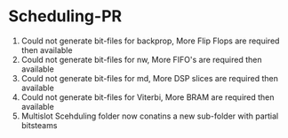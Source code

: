 # Scheduling-PR

1.	Could not generate bit-files for backprop, More Flip Flops are required then available
2.	Could not generate bit-files for nw, More FIFO's are required then available
3.	Could not generate bit-files for md, More DSP slices are required then available
4.	Could not generate bit-files for Viterbi, More BRAM are required then available
5.	Multislot Scehduling folder now conatins a new sub-folder with partial bitsteams
